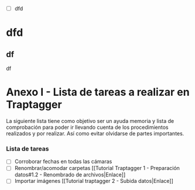 - [ ] dfd

# dfd
## df

df


# Anexo I - Lista de tareas a realizar en Traptagger
La siguiente lista tiene como objetivo ser un ayuda memoria y lista de comprobación para poder ir llevando cuenta de los procedimientos realizados y por realizar. Así como evitar olvidarse de partes importantes. 

### Lista de tareas
- [ ] Corroborar fechas en todas las cámaras 
- [ ] Renombrar/acomodar carpetas [[Tutorial Traptagger 1 - Preparación datos#1.2 - Renombrado de archivos|Enlace]]
- [ ] Importar imágenes [[Tutorial traptagger 2 - Subida datos|Enlace]]